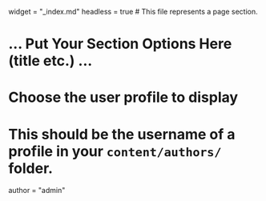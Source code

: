 widget = "_index.md"
headless = true  # This file represents a page section.

# ... Put Your Section Options Here (title etc.) ...

# Choose the user profile to display
# This should be the username of a profile in your `content/authors/` folder.
author = "admin"
